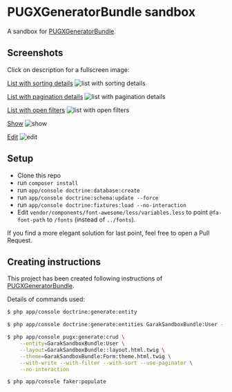 PUGXGeneratorBundle sandbox
===========================

A sandbox for [PUGXGeneratorBundle](https://github.com/PUGX/PUGXGeneratorBundle).

Screenshots
-----------

Click on description for a fullscreen image:

[List with sorting details](https://github.com/garak/PUGXGeneratorBundleSandbox/master/src/Garak/SandboxBundle/Resources/public/images/screenshots/list1.png)
![list with sorting details](https://raw.github.com/garak/PUGXGeneratorBundleSandbox/master/src/Garak/SandboxBundle/Resources/public/images/thumbnails/list1.png)

[List with pagination details](https://github.com/garak/PUGXGeneratorBundleSandbox/master/src/Garak/SandboxBundle/Resources/public/images/screenshots/list2.png)
![list with pagination details](https://raw.github.com/garak/PUGXGeneratorBundleSandbox/master/src/Garak/SandboxBundle/Resources/public/images/thumbnails/list2.png)

[List with open filters](https://github.com/garak/PUGXGeneratorBundleSandbox/master/src/Garak/SandboxBundle/Resources/public/images/screenshots/filters.png)
![list with open filters](https://raw.github.com/garak/PUGXGeneratorBundleSandbox/master/src/Garak/SandboxBundle/Resources/public/images/thumbnails/filters.png)

[Show](https://github.com/garak/PUGXGeneratorBundleSandbox/master/src/Garak/SandboxBundle/Resources/public/images/screenshots/show.png)
![show](https://raw.github.com/garak/PUGXGeneratorBundleSandbox/master/src/Garak/SandboxBundle/Resources/public/images/thumbnails/show.png)

[Edit](https://github.com/garak/PUGXGeneratorBundleSandbox/master/src/Garak/SandboxBundle/Resources/public/images/screenshots/edit.png)
![edit](https://raw.github.com/garak/PUGXGeneratorBundleSandbox/master/src/Garak/SandboxBundle/Resources/public/images/thumbnails/edit.png)

Setup
-----

* Clone this repo
* run ``composer install``
* run ``app/console doctrine:database:create``
* run ``app/console doctrine:schema:update --force``
* run ``app/console doctrine:fixtures:load --no-interaction``
* Edit ``vendor/components/font-awesome/less/variables.less`` to point ``@fa-font-path``
  to ``/fonts`` (instead of ``../fonts``).

If you find a more elegant solution for last point, feel free to open a Pull Request.


Creating instructions
---------------------

This project has been created following instructions of [PUGXGeneratorBundle](https://github.com/PUGX/PUGXGeneratorBundle).

Details of commands used:

``` bash
$ php app/console doctrine:generate:entity
```

``` bash
$ php app/console doctrine:generate:entities GarakSandboxBundle:User --no-backup
```

``` bash
$ php app/console pugx:generate:crud \
    --entity=GarakSandboxBundle:User \
    --layout=GarakSandboxBundle::layout.html.twig \
    --theme=GarakSandboxBundle:Form:theme.html.twig \
    --with-write --with-filter --with-sort --use-paginator \
    --no-interaction
```

``` bash
$ php app/console faker:populate
```
